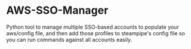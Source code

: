 # AWS-SSO-Manager
Python tool to manage multiple SSO-based accounts to populate your aws/config file, and then add those profiles to steampipe's config file so you can run commands against all accounts easily.
